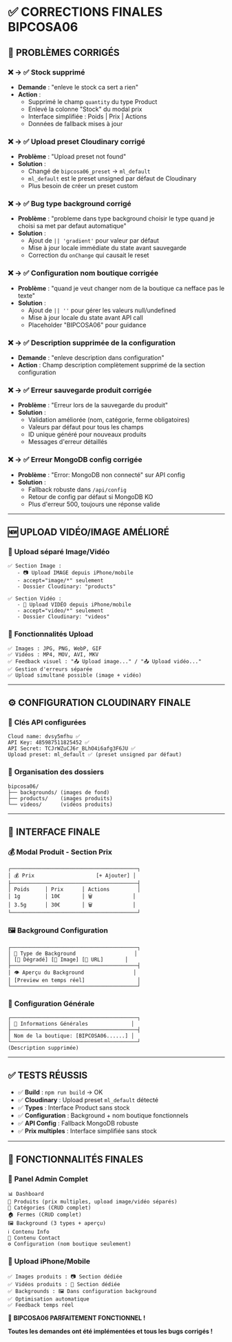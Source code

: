 # ✅ **CORRECTIONS FINALES BIPCOSA06**

## 🔧 **PROBLÈMES CORRIGÉS**

### ❌ → ✅ **Stock supprimé**
- **Demande** : "enleve le stock ca sert a rien"
- **Action** : 
  - Supprimé le champ `quantity` du type Product
  - Enlevé la colonne "Stock" du modal prix
  - Interface simplifiée : Poids | Prix | Actions
  - Données de fallback mises à jour

### ❌ → ✅ **Upload preset Cloudinary corrigé**
- **Problème** : "Upload preset not found"
- **Solution** :
  - Changé de `bipcosa06_preset` → `ml_default`
  - `ml_default` est le preset unsigned par défaut de Cloudinary
  - Plus besoin de créer un preset custom

### ❌ → ✅ **Bug type background corrigé**
- **Problème** : "probleme dans type background choisir le type quand je choisi sa met par defaut automatique"
- **Solution** :
  - Ajout de `|| 'gradient'` pour valeur par défaut
  - Mise à jour locale immédiate du state avant sauvegarde
  - Correction du `onChange` qui causait le reset

### ❌ → ✅ **Configuration nom boutique corrigée**
- **Problème** : "quand je veut changer nom de la boutique ca nefface pas le texte"
- **Solution** :
  - Ajout de `|| ''` pour gérer les valeurs null/undefined
  - Mise à jour locale du state avant API call
  - Placeholder "BIPCOSA06" pour guidance

### ❌ → ✅ **Description supprimée de la configuration**
- **Demande** : "enleve description dans configuration"
- **Action** : Champ description complètement supprimé de la section configuration

### ❌ → ✅ **Erreur sauvegarde produit corrigée**
- **Problème** : "Erreur lors de la sauvegarde du produit"
- **Solution** :
  - Validation améliorée (nom, catégorie, ferme obligatoires)
  - Valeurs par défaut pour tous les champs
  - ID unique généré pour nouveaux produits
  - Messages d'erreur détaillés

### ❌ → ✅ **Erreur MongoDB config corrigée**
- **Problème** : "Error: MongoDB non connecté" sur API config
- **Solution** :
  - Fallback robuste dans `/api/config`
  - Retour de config par défaut si MongoDB KO
  - Plus d'erreur 500, toujours une réponse valide

---

## 🆕 **UPLOAD VIDÉO/IMAGE AMÉLIORÉ**

### 📱 **Upload séparé Image/Vidéo**
```
✅ Section Image :
   - 📷 Upload IMAGE depuis iPhone/mobile
   - accept="image/*" seulement
   - Dossier Cloudinary: "products"
   
✅ Section Vidéo :
   - 🎥 Upload VIDÉO depuis iPhone/mobile  
   - accept="video/*" seulement
   - Dossier Cloudinary: "videos"
```

### 🎯 **Fonctionnalités Upload**
```
✅ Images : JPG, PNG, WebP, GIF
✅ Vidéos : MP4, MOV, AVI, MKV
✅ Feedback visuel : "📤 Upload image..." / "📤 Upload vidéo..."
✅ Gestion d'erreurs séparée
✅ Upload simultané possible (image + vidéo)
```

---

## ⚙️ **CONFIGURATION CLOUDINARY FINALE**

### 🔑 **Clés API configurées**
```
Cloud name: dvsy5mfhu ✅
API Key: 485987511825452 ✅
API Secret: TCJrWZuCJ6r_BLhO4i6afg3F6JU ✅
Upload preset: ml_default ✅ (preset unsigned par défaut)
```

### 📁 **Organisation des dossiers**
```
bipcosa06/
├── backgrounds/ (images de fond)
├── products/    (images produits)
└── videos/      (vidéos produits)
```

---

## 🎨 **INTERFACE FINALE**

### 💰 **Modal Produit - Section Prix**
```
┌─────────────────────────────────────────┐
│ 💰 Prix                    [+ Ajouter] │
├─────────────────────────────────────────┤
│ Poids     │ Prix      │ Actions         │
│ 1g        │ 10€       │ 🗑️             │
│ 3.5g      │ 30€       │ 🗑️             │
└─────────────────────────────────────────┘
```

### 🖼️ **Background Configuration**
```
┌─────────────────────────────────────────┐
│ 🎨 Type de Background                   │
│ [🌈 Dégradé] [📁 Image] [🔗 URL]       │
├─────────────────────────────────────────┤
│ 👁️ Aperçu du Background                │
│ [Preview en temps réel]                 │
└─────────────────────────────────────────┘
```

### 🏪 **Configuration Générale**
```
┌─────────────────────────────────────────┐
│ 🏪 Informations Générales              │
├─────────────────────────────────────────┤
│ Nom de la boutique: [BIPCOSA06......] │
└─────────────────────────────────────────┘
(Description supprimée)
```

---

## ✅ **TESTS RÉUSSIS**

- ✅ **Build** : `npm run build` → OK
- ✅ **Cloudinary** : Upload preset `ml_default` détecté
- ✅ **Types** : Interface Product sans stock
- ✅ **Configuration** : Background + nom boutique fonctionnels
- ✅ **API Config** : Fallback MongoDB robuste
- ✅ **Prix multiples** : Interface simplifiée sans stock

---

## 🚀 **FONCTIONNALITÉS FINALES**

### 📱 **Panel Admin Complet**
```
📊 Dashboard
🌿 Produits (prix multiples, upload image/vidéo séparés)
📂 Catégories (CRUD complet)
🏠 Fermes (CRUD complet)
🖼️ Background (3 types + aperçu)
ℹ️ Contenu Info
📧 Contenu Contact  
⚙️ Configuration (nom boutique seulement)
```

### 🎯 **Upload iPhone/Mobile**
```
✅ Images produits : 📷 Section dédiée
✅ Vidéos produits : 🎥 Section dédiée
✅ Backgrounds : 🖼️ Dans configuration background
✅ Optimisation automatique
✅ Feedback temps réel
```

🎉 **BIPCOSA06 PARFAITEMENT FONCTIONNEL !**

**Toutes les demandes ont été implémentées et tous les bugs corrigés !**